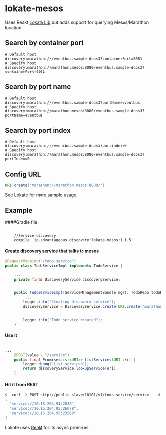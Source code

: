 # lokate-mesos
Uses Reakt [Lokate Lib](https://github.com/advantageous/lokate) but adds support for querying Mesos/Marathon location. 


## Search by container port
```
# Default host
discovery:marathon:///eventbus.sample-dcos3?containerPort=8081 
# Specify host
discovery:marathon://marathon.mesos:8080/eventbus.sample-dcos3?containerPort=8081
```

## Search by port name
```
# Default host
discovery:marathon:///eventbus.sample-dcos3?portName=eventbus
# Specify host
discovery:marathon://marathon.mesos:8080/eventbus.sample-dcos3?portName=eventbus
```


## Search by port index
```
# Default host
discovery:marathon:///eventbus.sample-dcos3?portIndex=0
# Specify host
discovery:marathon://marathon.mesos:8080/eventbus.sample-dcos3?portIndex=0
```


## Config URL
```java
URI.create("marathon://marathon.mesos:8080/")
```

See [Lokate](https://github.com/advantageous/lokate) for more sample usage. 


## Example

####Gradle file
```

    //Service discovery
    compile 'io.advantageous.discovery:lokate-mesos:1.1.5'
```


#### Create discovery service that talks to mesos
```java
@RequestMapping("/todo-service")
public class TodoServiceImpl implements TodoService {

    ...
    private final DiscoveryService discoveryService;
    

    public TodoServiceImpl(ServiceManagementBundle mgmt, TodoRepo todoRepo) {
         ...
        logger.info("Creating discovery service");
        discoveryService = DiscoveryService.create(URI.create("marathon://marathon.mesos:8080/"));


        logger.info("Todo service created");
    }
```


#### Use it
```java

...
    @POST(value = "/service")
    public final Promise<List<URI>> listServices(URI uri) {
        logger.debug("List services");
        return discoveryService.lookupService(uri);
    }
```


#### Hit it from REST

```sh
$  curl -X POST http://public-slave:10101/v1/todo-service/service   -d '"discovery:marathon:///sample-dcos3?portIndex=0"' -H "Content-type: application/json" | jq .
[
  "service://10.16.204.94:2838",
  "service://10.16.204.95:26078",
  "service://10.16.204.95:23568"
]

```

Lokate uses [Reakt](http://advantageous.github.io/reakt/) for its async promises.
